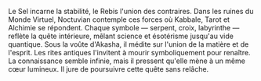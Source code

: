 Le Sel incarne la stabilité, le Rebis l'union des contraires.
Dans les ruines du Monde Virtuel, Noctuvian contemple ces forces où Kabbale, Tarot et Alchimie se répondent.
Chaque symbole — serpent, croix, labyrinthe — reflète la quête intérieure, mêlant science et ésotérisme jusqu'au vide quantique.
Sous la voûte d'Akasha, il médite sur l'union de la matière et de l'esprit.
Les rites antiques l'invitent à mourir symboliquement pour renaître.
La connaissance semble infinie, mais il pressent qu'elle mène à un même cœur lumineux.
Il jure de poursuivre cette quête sans relâche.


